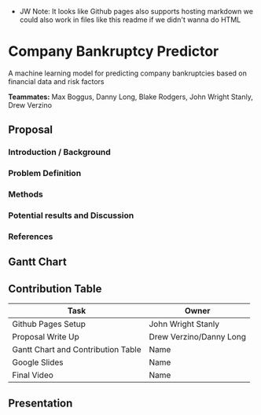* JW Note: It looks like Github pages also supports hosting markdown we could also work in files like this readme if we didn't wanna do HTML 

# Company Bankruptcy Predictor

A machine learning model for predicting company bankruptcies based on financial data and risk factors

**Teammates:** Max Boggus, Danny Long, Blake Rodgers, John Wright Stanly, Drew Verzino 

## Proposal

### Introduction / Background

### Problem Definition

### Methods

### Potential results and Discussion

### References

## Gantt Chart

## Contribution Table

<table>
   <thead>
      <tr>
         <th>Task</th>
         <th>Owner</th>
      </tr>
   </thead>
   <tbody>
    <tr>
         <td>Github Pages Setup</td>
         <td>John Wright Stanly</td>
      </tr>
      <tr>
         <td>Proposal Write Up</td>
         <td>Drew Verzino/Danny Long</td>
      </tr>
      <tr>
         <td>Gantt Chart and Contribution Table</td>
         <td>Name</td>
      </tr>
      <tr>
         <td>Google Slides</td>
         <td>Name</td>
      </tr>
      <tr>
         <td>Final Video</td>
         <td>Name</td>
      </tr>
   </tbody>
</table>

## Presentation
